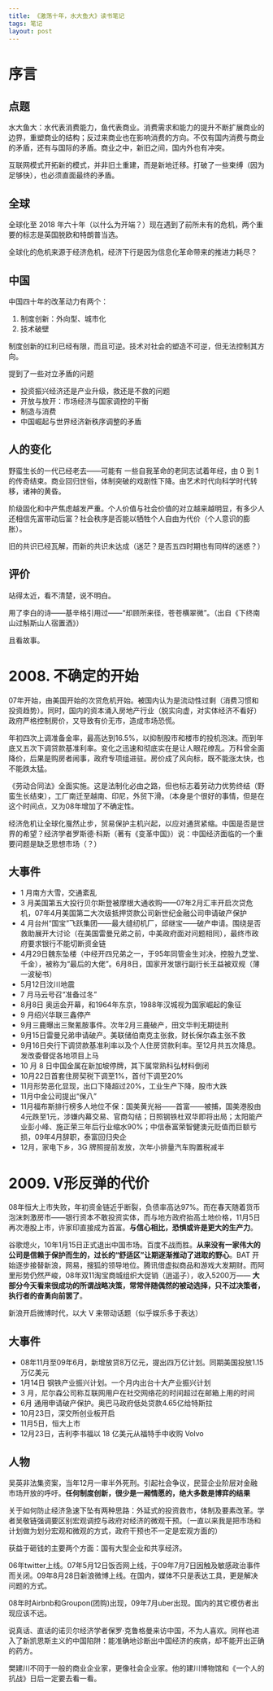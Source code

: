 ```yaml
---
title: 《激荡十年，水大鱼大》读书笔记
tags: 笔记
layout: post
---
```


# 序言

## 点题

水大鱼大：水代表消费能力，鱼代表商业。消费需求和能力的提升不断扩展商业的边界，重塑商业的结构；反过来商业也在影响消费的方向。不仅有国内消费与商业的矛盾，还有与国际的矛盾。商业之中，新旧之间，国内外也有冲突。

互联网模式开拓新的模式，并非旧土重建，而是新地迁移。打破了一些束缚（因为足够快），也必须直面最终的矛盾。

## 全球

全球化至 2018 年六十年（以什么为开端？）现在遇到了前所未有的危机，两个重要的标志是英国脱欧和特朗普当选。

全球化的危机来源于经济危机，经济下行是因为信息化革命带来的推进力耗尽？

## 中国

中国四十年的改革动力有两个：

1. 制度创新：外向型、城市化
2. 技术破壁

制度创新的红利已经有限，而且可逆。技术对社会的塑造不可逆，但无法控制其方向。

提到了一些对立矛盾的问题

* 投资振兴经济还是产业升级，救还是不救的问题
* 开放与放开：市场经济与国家调控的平衡
* 制造与消费
* 中国崛起与世界经济新秩序调整的矛盾

## 人的变化

野蛮生长的一代已经老去——可能有 一些自我革命的老同志试着年经，由 0 到 1 的传奇结束。商业回归世俗，体制突破的戏剧性下降。由艺术时代向科学时代转移，诸神的黄昏。

阶级固化和中产焦虑越发严重。个人价值与社会价值的对立越来越明显，有多少人还相信先富带动后富？社会秩序是否能以牺牲个人自由为代价（个人意识的膨胀）。

旧的共识已经瓦解，而新的共识未达成（迷茫？是否五四时期也有同样的迷惑？）

## 评价

站得太近，看不清楚，说不明白。

用了李白的诗——基辛格引用过——“却顾所来径，苍苍横翠微”。（出自《下终南山过斛斯山人宿置酒》）

且看故事。

# 2008. 不确定的开始

07年开始，由美国开始的次贷危机开始。被国内认为是流动性过剩（消费习惯和投资趋势）。同时，国内的资本涌入房地产行业（脱实向虚，对实体经济不看好）政府严格控制房价，又导致有价无市，造成市场恐慌。

年初四次上调准备金率，最高达到16.5%，以抑制股市和楼市的投机泡沫。而到年底又五次下调贷款基准利率。变化之迅速和彻底实在是让人眼花缭乱。万科曾全面降价，后果是购房者闹事，政府专项组进驻。房价成了风向标，既不能涨太快，也不能跌太猛。

《劳动合同法》全面实施。这是法制化必由之路，但也标志着劳动力优势终结（野蛮生长结束），工厂南迁至越南、印尼，外贸下滑。（本身是个很好的事情，但是在这个时间点，又为08年增加了不确定性。

经济危机让全球化戛然止步，贸易保护主机兴起，以应对通货紧缩。中国是否是世界的希望？经济学者罗斯德·科斯（著有《变革中国》）说：中国经济面临的一个重要问题是缺乏思想市场（？）

## 大事件

* 1 月南方大雪，交通紊乱
* 3 月美国第五大投行贝尔斯登被摩根大通收购——07年2月汇丰开启次贷危机，07年4月美国第二大次级抵押贷款公司新世纪金融公司申请破产保护
* 4 月台州“国宝”飞跃集团——最大缝纫机厂，邱继宝——破产申请。围绕是否救助展开大讨论（在美国雷曼兄弟之前，中美政府面对问题相同），最终市政府要求银行不能切断资金链
* 4月29日魏东坠楼（中经开四兄弟之一，于95年同管金生对决，控股九芝堂、千金），被称为“最后的大佬”。6月8日，国家开发银行副行长王益被双规（薄一波秘书）
* 5月12日汶川地震
* 7 月马云号召“准备过冬”
* 8月8日 奥运会开幕，和1964年东京，1988年汉城视为国家崛起的象征
* 9 月绍兴华联三鑫停产
* 9月三鹿曝出三聚氰胺事件。次年2月三鹿破产，田文华判无期徒刑
* 9月15日雷曼兄弟申请破产。美联储伯南克主张救，财长保尔森主张不救
* 9月16日央行下调贷款基准利率以及个人住房贷款利率。至12月共五次降息。发改委督促各地项目上马
* 10 月 8 日中国金属在新加坡停牌，其下属常熟科弘材料倒闭
* 10月22日首套住房契税下调至1%，首付下调至20%
* 11月形势恶化显现，出口下降超过20%，工业生产下降，股市大跌
* 11月中金公司提出“保八”
* 11月福布斯排行榜多人地位不保：国美黄光裕——首富——被捕，国美港股由4元跌至1元，涉嫌内幕交易、官商勾结；日照钢铁杜双华即将出局；太阳能产业彭小峰、施正荣三年后行业缩水90%；中信泰富荣智健澳元贬值而巨额亏损，09年4月辞职，泰富回归央企
* 12月，家电下乡，3G 牌照提前发放，次年小排量汽车购置税减半

# 2009. V形反弹的代价

08年恒大上市失败，年初资金链近乎断裂，负债率高达97%。而在春天随着货币泡沫刺激房市——银行资本不敢投资实体，而与地方政府抬高土地价格，11月5日再次港股上市，许家印直接成为首富。__与信心相比，恐惧或许是更大的生产力__。

谷歌熄火，10年1月15日正式退出中国市场。百度不战而胜。__从来没有一家伟大的公司是信赖于保护而生的，过长的“舒适区”让期逐渐推动了进取的野心__。BAT 开始逐步接替新浪，网易，搜狐的领导地位。腾讯借虚拟商品和游戏大发期财。而阿里形势仍然严峻，08年双11淘宝商城组织大促销（逍遥子），收入5200万—— __大部分今天看来很成功的所谓战略决策，常常伴随偶然的被动选择，只不过决策者，执行者的奋勇向前罢了__。

新浪开启微博时代，以大 V 来带动话题（似乎娱乐多于表达）

## 大事件

* 08年11月至09年6月，新增放贷8万亿元，提出四万亿计划。同期美国投放1.15万亿美元
* 1月14日 钢铁产业振兴计划。一个月内出台十大产业振兴计划
* 3 月，尼尔森公司称互联网用户在社交网络花的时间超过在邮箱上用的时间
* 6月 通用申请破产保护。奥巴马政府低处贷款4.65亿给特斯拉
* 10月23日，深交所创业板开启
* 11月5日，恒大上市
* 12月23日，吉利李书福以 18 亿美元从福特手中收购 Volvo

## 人物

吴英非法集资案，当年12月一审半外死刑。引起社会争议，民营企业阶层对金融市场开放的呼吁。__任何制度创新，很少是一厢情愿的，绝大多数是博弈的结果__

关于如何防止经济急速下坠有两种思路：外延式的投资救市，体制及要素改革。学者吴敬链强调要区别宏观调控与政府对经济的微观干预。（一直以来我是把市场和计划做为划分宏观和微观的方式，政府干预也不一定是宏观方面的）

获益于砸钱的主要两个方面：国有大型企业和共享经济。

06年twitter上线。07年5月12日饭否网上线，于09年7月7日因触及敏感政治事件而关闭。09年8月28日新浪微博上线。在国内，媒体不只是表达工具，更是解决问题的方式。

08年时Airbnb和Groupon(团购)出现，09年7月uber出现。国内的其它模仿者出现应该不远。

说真话、直话的诺贝尔经济学者保罗·克鲁格曼来访中国，不为人喜欢。同样也进入了新凯恩斯主义的中国陷阱：能准确地诊断出中国经济的疾病，却不能开出正确的药方。

樊建川不同于一般的商业企业家，更像社会企业家。他的建川博物馆和《一个人的抗战》日后一定要去看一看。